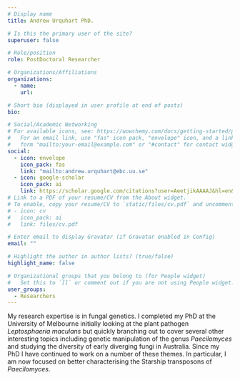 ```yaml
---
# Display name
title: Andrew Urquhart PhD.

# Is this the primary user of the site?
superuser: false

# Role/position
role: PostDoctoral Researcher

# Organizations/Affiliations
organizations:
  - name:
    url:

# Short bio (displayed in user profile at end of posts)
bio:

# Social/Academic Networking
# For available icons, see: https://wowchemy.com/docs/getting-started/page-builder/#icons
#   For an email link, use "fas" icon pack, "envelope" icon, and a link in the
#   form "mailto:your-email@example.com" or "#contact" for contact widget.
social:
  - icon: envelope
    icon_pack: fas
    link: "mailto:andrew.urquhart@ebc.uu.se"
  - icon: google-scholar
    icon_pack: ai
    link: https://scholar.google.com/citations?user=AeetjikAAAAJ&hl=en&oi=sra
# Link to a PDF of your resume/CV from the About widget.
# To enable, copy your resume/CV to `static/files/cv.pdf` and uncomment the lines below.
# - icon: cv
#   icon_pack: ai
#   link: files/cv.pdf

# Enter email to display Gravatar (if Gravatar enabled in Config)
email: ""

# Highlight the author in author lists? (true/false)
highlight_name: false

# Organizational groups that you belong to (for People widget)
#   Set this to `[]` or comment out if you are not using People widget.
user_groups:
  - Researchers
---
```


My research expertise is in fungal genetics. I completed my PhD at the University of Melbourne initially looking at the plant pathogen _Leptosphaeria maculans_ but quickly branching out to cover several other interesting topics including genetic manipulation of the genus _Paecilomyces_ and studying the diversity of early diverging fungi in Australia. Since my PhD I have continued to work on a number of these themes. In particular, I am now focused on better characterising the Starship transposons of _Paecilomyces_.
